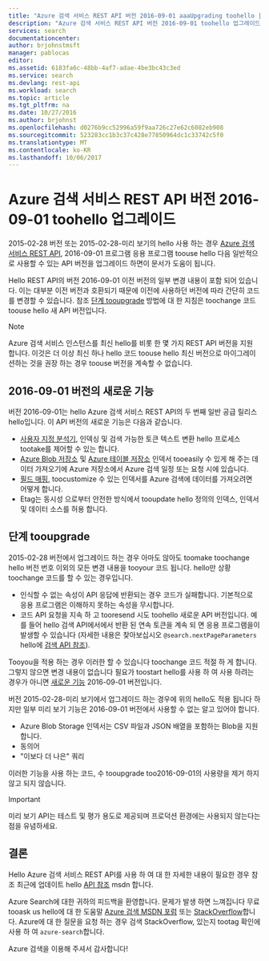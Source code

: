 ```yaml
---
title: "Azure 검색 서비스 REST API 버전 2016-09-01 aaaUpgrading toohello | Microsoft Docs"
description: "Azure 검색 서비스 REST API 버전 2016-09-01 toohello 업그레이드"
services: search
documentationcenter: 
author: brjohnstmsft
manager: pablocas
editor: 
ms.assetid: 6183fa6c-48bb-4af7-adae-4be3bc43c3ed
ms.service: search
ms.devlang: rest-api
ms.workload: search
ms.topic: article
ms.tgt_pltfrm: na
ms.date: 10/27/2016
ms.author: brjohnst
ms.openlocfilehash: d0276b9cc52996a59f9aa726c27e62c6082eb908
ms.sourcegitcommit: 523283cc1b3c37c428e77850964dc1c33742c5f0
ms.translationtype: MT
ms.contentlocale: ko-KR
ms.lasthandoff: 10/06/2017
---
```

# <a name="upgrading-toohello-azure-search-service-rest-api-version-2016-09-01"></a>Azure 검색 서비스 REST API 버전 2016-09-01 toohello 업그레이드
2015-02-28 버전 또는 2015-02-28-미리 보기의 hello 사용 하는 경우 [Azure 검색 서비스 REST API](https://msdn.microsoft.com/library/azure/dn798935.aspx), 2016-09-01 프로그램 응용 프로그램 toouse hello 다음 일반적으로 사용할 수 있는 API 버전을 업그레이드 하면이 문서가 도움이 됩니다.

Hello REST API의 버전 2016-09-01 이전 버전의 일부 변경 내용이 포함 되어 있습니다. 이는 대부분 이전 버전과 호환되기 때문에 이전에 사용하던 버전에 따라 간단히 코드를 변경할 수 있습니다. 참조 [단계 tooupgrade](#UpgradeSteps) 방법에 대 한 지침은 toochange 코드 toouse hello 새 API 버전입니다.

> [!NOTE]
> Azure 검색 서비스 인스턴스를 최신 hello를 비롯 한 몇 가지 REST API 버전을 지원 합니다. 이것은 더 이상 최신 하나 hello 코드 toouse hello 최신 버전으로 마이그레이션하는 것을 권장 하는 경우 toouse 버전을 계속할 수 없습니다.

<a name="WhatsNew"></a>

## <a name="whats-new-in-version-2016-09-01"></a>2016-09-01 버전의 새로운 기능
버전 2016-09-01는 hello Azure 검색 서비스 REST API의 두 번째 일반 공급 릴리스 hello입니다. 이 API 버전의 새로운 기능은 다음과 같습니다.

* [사용자 지정 분석기](https://aka.ms/customanalyzers), 인덱싱 및 검색 가능한 토큰 텍스트 변환 hello 프로세스 tootake를 제어할 수 있는 합니다.
* [Azure Blob 저장소](search-howto-indexing-azure-blob-storage.md) 및 [Azure 테이블 저장소](search-howto-indexing-azure-tables.md) 인덱서 tooeasily 수 있게 해 주는 데이터 가져오기에 Azure 저장소에서 Azure 검색 일정 또는 요청 시에 있습니다.
* [필드 매핑](search-indexer-field-mappings.md), toocustomize 수 있는 인덱서를 Azure 검색에 데이터를 가져오려면 어떻게 합니다.
* Etag는 동시성 으로부터 안전한 방식에서 tooupdate hello 정의의 인덱스, 인덱서 및 데이터 소스를 허용 합니다. 

<a name="UpgradeSteps"></a>

## <a name="steps-tooupgrade"></a>단계 tooupgrade
2015-02-28 버전에서 업그레이드 하는 경우 아마도 않아도 toomake toochange hello 버전 번호 이외의 모든 변경 내용을 tooyour 코드 됩니다. hello만 상황 toochange 코드를 할 수 있는 경우입니다.

* 인식할 수 없는 속성이 API 응답에 반환되는 경우 코드가 실패합니다. 기본적으로 응용 프로그램은 이해하지 못하는 속성을 무시합니다.
* 코드 API 요청을 지속 하 고 tooresend 시도 toohello 새로운 API 버전입니다. 예를 들어 hello 검색 API에서에서 반환 된 연속 토큰을 계속 되 면 응용 프로그램을이 발생할 수 있습니다 (자세한 내용은 찾아보십시오 `@search.nextPageParameters` hello에 [검색 API 참조](https://msdn.microsoft.com/library/azure/dn798927.aspx#Anchor_1)).

Tooyou을 적용 하는 경우 이러한 할 수 있습니다 toochange 코드 적절 하 게 합니다. 그렇지 않으면 변경 내용이 없습니다 필요가 toostart hello를 사용 하 여 사용 하려는 경우가 아니면 [새로운 기능](#WhatsNew) 2016-09-01 버전입니다.

버전 2015-02-28-미리 보기에서 업그레이드 하는 경우에 위의 hello도 적용 됩니다 하지만 일부 미리 보기 기능은 2016-09-01 버전에서 사용할 수 없는 알고 있어야 합니다.

* Azure Blob Storage 인덱서는 CSV 파일과 JSON 배열을 포함하는 Blob을 지원합니다.
* 동의어
* "이보다 더 나은" 쿼리

이러한 기능을 사용 하는 코드, 수 tooupgrade too2016-09-01의 사용량을 제거 하지 않고 되지 않습니다.

> [!IMPORTANT]
> 미리 보기 API는 테스트 및 평가 용도로 제공되며 프로덕션 환경에는 사용되지 않는다는 점을 유념하세요.
> 
> 

## <a name="conclusion"></a>결론
Hello Azure 검색 서비스 REST API를 사용 하 여 대 한 자세한 내용이 필요한 경우 참조 최근에 업데이트 hello [API 참조](https://msdn.microsoft.com/library/azure/dn798935.aspx) msdn 합니다.

Azure Search에 대한 귀하의 피드백을 환영합니다. 문제가 발생 하면 느껴집니다 무료 tooask us hello에 대 한 도움말 [Azure 검색 MSDN 포럼](https://social.msdn.microsoft.com/Forums/azure/home?forum=azuresearch) 또는 [StackOverflow](http://stackoverflow.com/)합니다. Azure에 대 한 질문을 요청 하는 경우 검색 StackOverflow, 있는지 tootag 확인에 사용 하 여 `azure-search`합니다.

Azure 검색을 이용해 주셔서 감사합니다!

